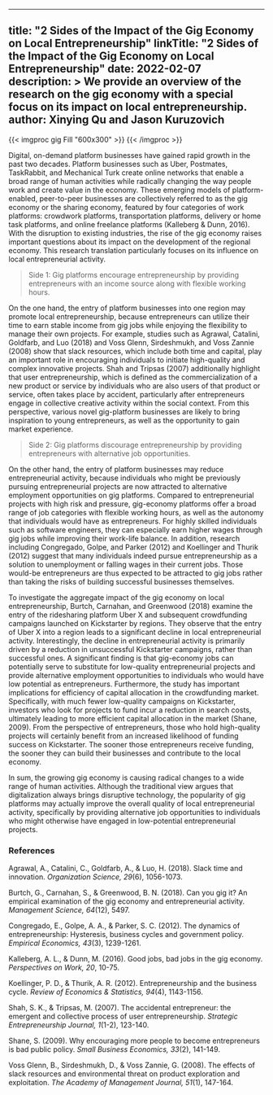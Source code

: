 
---
title: "2 Sides of the Impact of the Gig Economy on Local Entrepreneurship"
linkTitle: "2 Sides of the Impact of the Gig Economy on Local Entrepreneurship"
date: 2022-02-07
description: >
  We provide an overview of the research on the gig economy with a special focus on its impact on local entrepreneurship.
author: Xinying Qu and Jason Kuruzovich
---

{{< imgproc gig Fill "600x300" >}}
{{< /imgproc >}}

Digital, on-demand platform businesses have gained rapid growth in the past two decades. Platform businesses such as Uber, Postmates, TaskRabbit, and Mechanical Turk create online networks that enable a broad range of human activities while radically changing the way people work and create value in the economy. These emerging models of platform-enabled, peer-to-peer businesses are collectively referred to as the gig economy or the sharing economy, featured by four categories of work platforms: crowdwork platforms, transportation platforms, delivery or home task platforms, and online freelance platforms (Kalleberg & Dunn, 2016). With the disruption to existing industries, the rise of the gig economy raises important questions about its impact on the development of the regional economy. This research translation particularly focuses on its influence on local entrepreneurial activity. 

> Side 1: Gig platforms encourage entrepreneurship by providing entrepreneurs with an income source along with flexible working hours.  

On the one hand, the entry of platform businesses into one region may promote local entrepreneurship, because entrepreneurs can utilize their time to earn stable income from gig jobs while enjoying the flexibility to manage their own projects. For example, studies such as Agrawal, Catalini, Goldfarb, and Luo (2018) and Voss Glenn, Sirdeshmukh, and Voss Zannie (2008) show that slack resources, which include both time and capital, play an important role in encouraging individuals to initiate high-quality and complex innovative projects. Shah and Tripsas (2007) additionally highlight that user entrepreneurship, which is defined as the commercialization of a new product or service by individuals who are also users of that product or service, often takes place by accident, particularly after entrepreneurs engage in collective creative activity within the social context. From this perspective, various novel gig-platform businesses are likely to bring inspiration to young entrepreneurs, as well as the opportunity to gain market experience. 

> Side 2: Gig platforms discourage entrepreneurship by providing entrepreneurs with alternative job opportunities.

On the other hand, the entry of platform businesses may reduce entrepreneurial activity, because individuals who might be previously pursuing entrepreneurial projects are now attracted to alternative employment opportunities on gig platforms. Compared to entrepreneurial projects with high risk and pressure, gig-economy platforms offer a broad range of job categories with flexible working hours, as well as the autonomy that individuals would have as entrepreneurs. For highly skilled individuals such as software engineers, they can especially earn higher wages through gig jobs while improving their work-life balance. In addition, research including Congregado, Golpe, and Parker (2012) and Koellinger and Thurik (2012) suggest that many individuals indeed pursue entrepreneurship as a solution to unemployment or falling wages in their current jobs. Those would-be entrepreneurs are thus expected to be attracted to gig jobs rather than taking the risks of building successful businesses themselves. 

To investigate the aggregate impact of the gig economy on local entrepreneurship, Burtch, Carnahan, and Greenwood (2018) examine the entry of the ridesharing platform Uber X and subsequent crowdfunding campaigns launched on Kickstarter by regions. They observe that the entry of Uber X into a region leads to a significant decline in local entrepreneurial activity. Interestingly, the decline in entrepreneurial activity is primarily driven by a reduction in unsuccessful Kickstarter campaigns, rather than successful ones. A significant finding is that gig-economy jobs can potentially serve to substitute for low-quality entrepreneurial projects and provide alternative employment opportunities to individuals who would have low potential as entrepreneurs. Furthermore, the study has important implications for efficiency of capital allocation in the crowdfunding market. Specifically, with much fewer low-quality campaigns on Kickstarter, investors who look for projects to fund incur a reduction in search costs, ultimately leading to more efficient capital allocation in the market (Shane, 2009). From the perspective of entrepreneurs, those who hold high-quality projects will certainly benefit from an increased likelihood of funding success on Kickstarter. The sooner those entrepreneurs receive funding, the sooner they can build their businesses and contribute to the local economy. 

In sum, the growing gig economy is causing radical changes to a wide range of human activities. Although the traditional view argues that digitalization always brings disruptive technology, the popularity of gig platforms may actually improve the overall quality of local entrepreneurial activity, specifically by providing alternative job opportunities to individuals who might otherwise have engaged in low-potential entrepreneurial projects.

### References

Agrawal, A., Catalini, C., Goldfarb, A., & Luo, H. (2018). Slack time and innovation. _Organization Science, 29_(6), 1056-1073.

Burtch, G., Carnahan, S., & Greenwood, B. N. (2018). Can you gig it? An empirical examination of the gig economy and entrepreneurial activity. _Management Science, 64_(12), 5497.

Congregado, E., Golpe, A. A., & Parker, S. C. (2012). The dynamics of entrepreneurship: Hysteresis, business cycles and government policy. _Empirical Economics, 43_(3), 1239-1261.

Kalleberg, A. L., & Dunn, M. (2016). Good jobs, bad jobs in the gig economy. _Perspectives on Work, 20_, 10-75. 

Koellinger, P. D., & Thurik, A. R. (2012). Entrepreneurship and the business cycle. _Review of Economics & Statistics, 94_(4), 1143-1156.

Shah, S. K., & Tripsas, M. (2007). The accidental entrepreneur: the emergent and collective process of user entrepreneurship. _Strategic Entrepreneurship Journal, 1_(1-2), 123-140.

Shane, S. (2009). Why encouraging more people to become entrepreneurs is bad public policy. _Small Business Economics, 33_(2), 141-149.

Voss Glenn, B., Sirdeshmukh, D., & Voss Zannie, G. (2008). The effects of slack resources and environmental threat on product exploration and exploitation. _The Academy of Management Journal, 51_(1), 147-164.